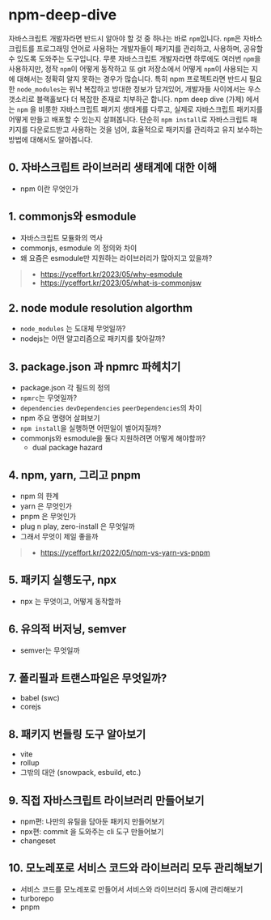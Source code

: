 # npm-deep-dive

자바스크립트 개발자라면 반드시 알아야 할 것 중 하나는 바로 `npm`입니다. `npm`은 자바스크립트를 프로그래밍 언어로 사용하는 개발자들이 패키지를 관리하고, 사용하며, 공유할 수 있도록 도와주는 도구입니다. 무릇 자바스크립트 개발자라면 하루에도 여러번 `npm`을 사용하지만, 정작 `npm`이 어떻게 동작하고 또 git 저장소에서 어떻게 `npm`이 사용되는 지에 대해서는 정확히 알지 못하는 경우가 많습니다. 특히 npm 프로젝트라면 반드시 필요한 `node_modules`는 워낙 복잡하고 방대한 정보가 담겨있어, 개발자들 사이에서는 우스갯소리로 블랙홀보다 더 복잡한 존재로 치부하곤 합니다. npm deep dive (가제) 에서는 `npm` 을 비롯한 자바스크립트 패키지 생태계를 다루고, 실제로 자바스크립트 패키지를 어떻게 만들고 배포할 수 있는지 살펴봅니다. 단순히 `npm install`로 자바스크립트 패키지를 다운로드받고 사용하는 것을 넘어, 효율적으로 패키지를 관리하고 유지 보수하는 방법에 대해서도 알아봅니다. 

## 0. 자바스크립트 라이브러리 생태계에 대한 이해

- npm 이란 무엇인가

## 1. commonjs와 esmodule

- 자바스크립트 모듈화의 역사
- commonjs, esmodule 의 정의와 차이
- 왜 요즘은 esmodule만 지원하는 라이브러리가 많아지고 있을까?

> - https://yceffort.kr/2023/05/why-esmodule
> - https://yceffort.kr/2023/05/what-is-commonjsw

## 2. node module resolution algorthm 

- `node_modules` 는 도대체 무엇일까?
- nodejs는 어떤 알고리즘으로 패키지를 찾아갈까?

## 3. package.json 과 npmrc 파헤치기

- package.json 각 필드의 정의
- `npmrc`는 무엇일까?
- `dependencies` `devDependencies` `peerDependencies`의 차이
- npm 주요 명령어 살펴보기
- `npm install`을 실행하면 어떤일이 벌어지질까?
- commonjs와 esmodule을 둘다 지원하려면 어떻게 해야할까?
  - dual package hazard

## 4. npm, yarn, 그리고 pnpm

- npm 의 한계
- yarn 은 무엇인가
- pnpm 은 무엇인가
- plug n play, zero-install 은 무엇일까
- 그래서 무엇이 제일 좋을까

> - https://yceffort.kr/2022/05/npm-vs-yarn-vs-pnpm

## 5. 패키지 실행도구, npx

- npx 는 무엇이고, 어떻게 동작할까

## 6. 유의적 버저닝, semver

- semver는 무엇일까

## 7. 폴리필과 트랜스파일은 무엇일까? 

- babel (swc)
- corejs

## 8. 패키지 번들링 도구 알아보기

- vite
- rollup
- 그밖의 대안 (snowpack, esbuild, etc.)

## 9. 직접 자바스크립트 라이브러리 만들어보기

- npm편: 나만의 유틸을 담아둔 패키지 만들어보기
- npx편: commit 을 도와주는 cli 도구 만들어보기
- changeset

## 10. 모노레포로 서비스 코드와 라이브러리 모두 관리해보기

- 서비스 코드를 모노레포로 만들어서 서비스와 라이브러리 동시에 관리해보기
- turborepo
- pnpm
